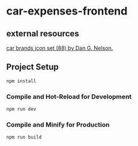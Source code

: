 # car-expenses-frontend

## external resources

[car brands icon set (88) by Dan G. Nelson.](https://iconduck.com/sets/car-company-logos)

## Project Setup

```sh
npm install
```

### Compile and Hot-Reload for Development

```sh
npm run dev
```

### Compile and Minify for Production

```sh
npm run build
```
